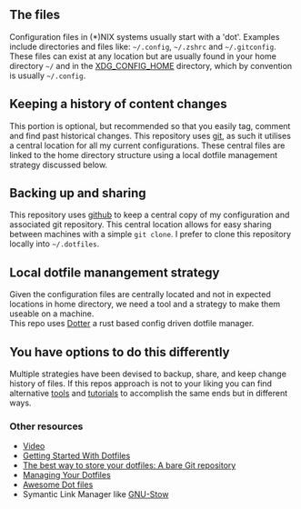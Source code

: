 ## The files 

Configuration files in (\*)NIX systems usually start with a 'dot'.  Examples include directories and files like: `~/.config`,  `~/.zshrc` and `~/.gitconfig`. These files can exist at any location but are usually found in your home directory `~/` and in the [XDG_CONFIG_HOME](https://specifications.freedesktop.org/basedir-spec/basedir-spec-latest.html) directory, which by convention is usually `~/.config`.

## Keeping a history of content changes

This portion is optional, but recommended so that you easily tag, comment and find past historical changes.  This repository uses [git](https://git-scm.com/), as such it utilises a central location for all my current configurations. These central files are linked to the home directory structure using a local dotfile management strategy discussed below.

## Backing up and sharing

This repository uses [github](www.github.com) to keep a central copy of my configuration and associated git repository.  This central location allows for easy sharing between machines with a simple `git clone`.  I prefer to clone this repository locally into `~/.dotfiles`.

## Local dotfile manangement strategy

Given the configuration files are centrally located and not in expected locations in home directory, we need a tool and a strategy to make them useable on a machine.  
This repo uses [Dotter](https://github.com/SuperCuber/dotter) a rust based config driven dotfile manager.

## You have options to do this differently

Multiple strategies have been devised to backup, share, and keep change history of files.  If this repos approach is not to your liking you can find alternative [tools](https://github.com/webpro/awesome-dotfiles#tools) and [tutorials](https://github.com/webpro/awesome-dotfiles#articles) to accomplish the same ends but in different ways.

### Other resources

* [Video](https://www.youtube.com/watch?v=r_MpUP6aKiQ)
* [Getting Started With Dotfiles](https://medium.com/@webprolific/getting-started-with-dotfiles-43c3602fd789)
* [The best way to store your dotfiles: A bare Git repository ](https://www.atlassian.com/git/tutorials/dotfiles)
* [Managing Your Dotfiles](https://www.anishathalye.com/2014/08/03/managing-your-dotfiles/)
* [Awesome Dot files](https://github.com/webpro/awesome-dotfiles)
* Symantic Link Manager like [GNU-Stow](https://www.gnu.org/software/stow/)
